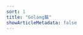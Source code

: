 ```yaml
---
sort: 1
title: "Golang篇"
showArticleMetadata: false
---
```


<ClientOnly><Redirect route="/map"/></ClientOnly>
